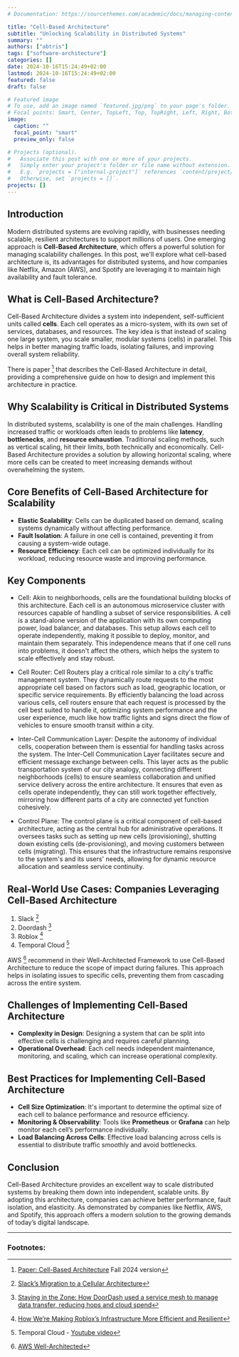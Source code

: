 ```yaml
---
# Documentation: https://sourcethemes.com/academic/docs/managing-content/

title: "Cell-Based Architecture"
subtitle: "Unlocking Scalability in Distributed Systems"
summary: ""
authors: ["abtris"]
tags: ["software-architecture"]
categories: []
date: 2024-10-16T15:24:49+02:00
lastmod: 2024-10-16T15:24:49+02:00
featured: false
draft: false

# Featured image
# To use, add an image named `featured.jpg/png` to your page's folder.
# Focal points: Smart, Center, TopLeft, Top, TopRight, Left, Right, BottomLeft, Bottom, BottomRight.
image:
  caption: ""
  focal_point: "smart"
  preview_only: false

# Projects (optional).
#   Associate this post with one or more of your projects.
#   Simply enter your project's folder or file name without extension.
#   E.g. `projects = ["internal-project"]` references `content/project/deep-learning/index.md`.
#   Otherwise, set `projects = []`.
projects: []
---
```


## Introduction
Modern distributed systems are evolving rapidly, with businesses needing scalable, resilient architectures to support millions of users. One emerging approach is **Cell-Based Architecture**, which offers a powerful solution for managing scalability challenges. In this post, we'll explore what cell-based architecture is, its advantages for distributed systems, and how companies like Netflix, Amazon (AWS), and Spotify are leveraging it to maintain high availability and fault tolerance.

## What is Cell-Based Architecture?
Cell-Based Architecture divides a system into independent, self-sufficient units called **cells**. Each cell operates as a micro-system, with its own set of services, databases, and resources. The key idea is that instead of scaling one large system, you scale smaller, modular systems (cells) in parallel. This helps in better managing traffic loads, isolating failures, and improving overall system reliability.

There is paper [^7] that describes the Cell-Based Architecture in detail, providing a comprehensive guide on how to design and implement this architecture in practice.

## Why Scalability is Critical in Distributed Systems
In distributed systems, scalability is one of the main challenges. Handling increased traffic or workloads often leads to problems like **latency**, **bottlenecks**, and **resource exhaustion**. Traditional scaling methods, such as vertical scaling, hit their limits, both technically and economically. Cell-Based Architecture provides a solution by allowing horizontal scaling, where more cells can be created to meet increasing demands without overwhelming the system.

## Core Benefits of Cell-Based Architecture for Scalability
- **Elastic Scalability**: Cells can be duplicated based on demand, scaling systems dynamically without affecting performance.
- **Fault Isolation**: A failure in one cell is contained, preventing it from causing a system-wide outage.
- **Resource Efficiency**: Each cell can be optimized individually for its workload, reducing resource waste and improving performance.

## Key Components

- Cell: Akin to neighborhoods, cells are the foundational building blocks of this architecture. Each cell is an autonomous microservice cluster with resources capable of handling a subset of service responsibilities. A cell is a stand-alone version of the application with its own computing power, load balancer, and databases. This setup allows each cell to operate independently, making it possible to deploy, monitor, and maintain them separately. This independence means that if one cell runs into problems, it doesn't affect the others, which helps the system to scale effectively and stay robust.

- Cell Router: Cell Routers play a critical role similar to a city's traffic management system. They dynamically route requests to the most appropriate cell based on factors such as load, geographic location, or specific service requirements. By efficiently balancing the load across various cells, cell routers ensure that each request is processed by the cell best suited to handle it, optimizing system performance and the user experience, much like how traffic lights and signs direct the flow of vehicles to ensure smooth transit within a city.

- Inter-Cell Communication Layer: Despite the autonomy of individual cells, cooperation between them is essential for handling tasks across the system. The Inter-Cell Communication Layer facilitates secure and efficient message exchange between cells. This layer acts as the public transportation system of our city analogy, connecting different neighborhoods (cells) to ensure seamless collaboration and unified service delivery across the entire architecture. It ensures that even as cells operate independently, they can still work together effectively, mirroring how different parts of a city are connected yet function cohesively.
 
- Control Plane: The control plane is a critical component of cell-based architecture, acting as the central hub for administrative operations. It oversees tasks such as setting up new cells (provisioning), shutting down existing cells (de-provisioning), and moving customers between cells (migrating). This ensures that the infrastructure remains responsive to the system's and its users' needs, allowing for dynamic resource allocation and seamless service continuity.


## Real-World Use Cases: Companies Leveraging Cell-Based Architecture

1. Slack [^1]
2. Doordash [^5]
3. Roblox [^6]
4. Temporal Cloud [^3]   

AWS [^2] recommend in their Well-Architected Framework to use Cell-Based Architecture to reduce the scope of impact during failures. This approach helps in isolating issues to specific cells, preventing them from cascading across the entire system.


## Challenges of Implementing Cell-Based Architecture
- **Complexity in Design**: Designing a system that can be split into effective cells is challenging and requires careful planning.
- **Operational Overhead**: Each cell needs independent maintenance, monitoring, and scaling, which can increase operational complexity.
  
## Best Practices for Implementing Cell-Based Architecture
- **Cell Size Optimization**: It's important to determine the optimal size of each cell to balance performance and resource efficiency.
- **Monitoring & Observability**: Tools like **Prometheus** or **Grafana** can help monitor each cell’s performance individually.
- **Load Balancing Across Cells**: Effective load balancing across cells is essential to distribute traffic smoothly and avoid bottlenecks.

## Conclusion
Cell-Based Architecture provides an excellent way to scale distributed systems by breaking them down into independent, scalable units. By adopting this architecture, companies can achieve better performance, fault isolation, and elasticity. As demonstrated by companies like Netflix, AWS, and Spotify, this approach offers a modern solution to the growing demands of today’s digital landscape.

---

### Footnotes:

[^1]: [Slack’s Migration to a Cellular Architecture](https://slack.engineering/slacks-migration-to-a-cellular-architecture/)
[^2]: [AWS Well-Architected](https://docs.aws.amazon.com/wellarchitected/latest/reducing-scope-of-impact-with-cell-based-architecture/what-is-a-cell-based-architecture.html)
[^3]: Temporal Cloud - [Youtube video](https://www.youtube.com/watch?v=KvxAz5HwBpc)
[^5]: [Staying in the Zone: How DoorDash used a service mesh to manage  data transfer, reducing hops and cloud spend](https://careers.doordash.com/blog/staying-in-the-zone-how-doordash-used-a-service-mesh-to-manage-data-transfer-reducing-hops-and-cloud-spend/)
[^6]: [How We’re Making Roblox’s Infrastructure More Efficient and Resilient](https://blog.roblox.com/2023/12/making-robloxs-infrastructure-efficient-resilient/)
[^7]: [Paper: Cell-Based Architecture](https://github.com/wso2/reference-architecture/blob/master/reference-architecture-cell-based.md) Fall 2024 version
[^8]: [Cell-Based Architecture: Comprehensive Guide](https://dzone.com/articles/grokking-cell-based-architecture)
